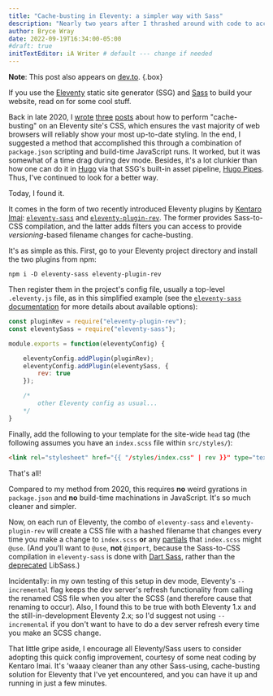 ```yaml
---
title: "Cache-busting in Eleventy: a simpler way with Sass"
description: "Nearly two years after I thrashed around with code to accomplish this, two relatively new plugins make it a breeze — and with automatic Sass compilation, to boot."
author: Bryce Wray
date: 2022-09-19T16:34:00-05:00
#draft: true
initTextEditor: iA Writer # default --- change if needed
---
```


**Note**: This post also appears on [dev.to](https://dev.to/brycewray/cache-busting-in-eleventy-a-simpler-way-with-sass-10h3).
{.box}

If you use the [Eleventy](https://11ty.dev) static site generator (SSG) and [Sass](https://sass-lang.com) to build your website, read on for some cool stuff.

Back in late 2020, I [wrote](/posts/2020/11/using-postcss-cache-busting-eleventy/) [three](/posts/2020/12/cache-busting-eleventy-take-two/) [posts](/posts/2020/12/hashing-out-cache-busting-fix-eleventy/) about how to perform "cache-busting" on an Eleventy site's CSS, which ensures the vast majority of web browsers will reliably show your most up-to-date styling. In the end, I suggested a method that accomplished this through a combination of `package.json` scripting and build-time JavaScript runs. It worked, but it was somewhat of a time drag during dev mode. Besides, it's a lot clunkier than how one can do it in [Hugo](https://gohugo.io) via that SSG's built-in asset pipeline, [Hugo Pipes](https://gohugo.io/hugo-pipes/scss-sass/). Thus, I've continued to look for a better way.

Today, I found it.

It comes in the form of two recently introduced Eleventy plugins by [Kentaro Imai](https://github.com/kentaroi): [`eleventy-sass`](https://github.com/kentaroi/eleventy-sass) and [`eleventy-plugin-rev`](https://github.com/kentaroi/eleventy-plugin-rev). The former provides Sass-to-CSS compilation, and the latter adds filters you can access to provide *versioning*-based filename changes for cache-busting.

It's as simple as this. First, go to your Eleventy project directory and install the two plugins from npm:

```plaintext
npm i -D eleventy-sass eleventy-plugin-rev
```

Then register them in the project's config file, usually a top-level `.eleventy.js` file, as in this simplified example (see the [`eleventy-sass` documentation](https://github.com/kentaroi/eleventy-sass) for more details about available options):

```js
const pluginRev = require("eleventy-plugin-rev");
const eleventySass = require("eleventy-sass");

module.exports = function(eleventyConfig) {

	eleventyConfig.addPlugin(pluginRev);
	eleventyConfig.addPlugin(eleventySass, {
		rev: true
	});

	/*
		other Eleventy config as usual...
	*/
}
```

Finally, add the following to your template for the site-wide `head` tag (the following assumes you have an `index.scss` file within `src/styles/`):

```html
<link rel="stylesheet" href="{{ "/styles/index.css" | rev }}" type="text/css" />
```

That's all!

Compared to my method from 2020, this requires **no** weird gyrations in `package.json` and **no** build-time machinations in JavaScript. It's so much cleaner and simpler.

Now, on each run of Eleventy, the combo of `eleventy-sass` and `eleventy-plugin-rev` will create a CSS file with a hashed filename that changes every time you make a change to `index.scss` **or** any [partials](https://sass-lang.com/guide#topic-4) that `index.scss` might `@use`. (And you'll want to `@use`, **not** `@import`, because the Sass-to-CSS compilation in `eleventy-sass` is done with [Dart Sass](https://sass-lang.com/dart-sass), rather than the [deprecated](https://sass-lang.com/blog/libsass-is-deprecated) LibSass.)

Incidentally: in my own testing of this setup in dev mode, Eleventy's `--incremental` flag keeps the dev server's refresh functionality from calling the renamed CSS file when you alter the SCSS (and therefore cause that renaming to occur). Also, I found this to be true with both Eleventy 1.x and the still-in-development Eleventy 2.x; so I'd suggest not using `--incremental` if you don't want to have to do a dev server refresh every time you make an SCSS change.

That little gripe aside, I encourage all Eleventy/Sass users to consider adopting this quick config improvement, courtesy of some neat coding by Kentaro Imai. It's ’waaay cleaner than any other Sass-using, cache-busting solution for Eleventy that I've yet encountered, and you can have it up and running in just a few minutes.
